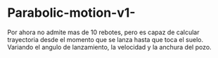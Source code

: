 # Parabolic-motion-v1-
Por ahora no admite mas de 10 rebotes, pero es capaz de calcular trayectoria desde el momento que se lanza hasta que toca el suelo. Variando el angulo de lanzamiento, la velocidad y la anchura del pozo.
